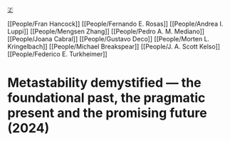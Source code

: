 [🇿](zotero://select/library/items/MQ7EQ6G4)

[[People/Fran Hancock]] [[People/Fernando E. Rosas]] [[People/Andrea I. Luppi]] [[People/Mengsen Zhang]] [[People/Pedro A. M. Mediano]] [[People/Joana Cabral]] [[People/Gustavo Deco]] [[People/Morten L. Kringelbach]] [[People/Michael Breakspear]] [[People/J. A. Scott Kelso]] [[People/Federico E. Turkheimer]] 
# Metastability demystified — the foundational past, the pragmatic present and the promising future (2024)

